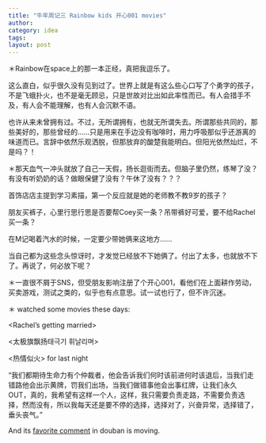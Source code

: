 ```yaml
---
title: "牛年周记三 Rainbow kids 开心001 movies"
author:
category: idea
tags: 
layout: post
---
```

＊Rainbow在space上的那一本正经，真把我逗乐了。

这么直白，似乎很久没有见到过了。世界上就是有这么些心口写了个勇字的孩子，不是飞蛾扑火，也不是毫无顾忌，只是世故对比出如此率性而已。有人会措手不及，有人会不能理解，也有人会沉默不语。

也许从来未曾拥有过。不过，无所谓拥有，也就无所谓失去。所谓那些共同的，那些美好的，那些曾经的……只是用来在手边没有咖啡时，用力呼吸那似乎还游离的味道而已。言辞中依然乐观洒脱，但那放弃的酸楚我能明白。但阳光依然灿烂，不是吗？！

＊那天血气一冲头就放了自己一天假，扬长逛街而去。但脑子里仍然，练琴了没？有没有听奶奶的话？做眼保健了没有？午休了没有？？？

首饰店店主提到学习素描，第一个反应就是她的老师教不教9岁的孩子？

朋友买裤子，心里行思行思是否要帮Coey买一条？吊带裤好可爱，要不给Rachel买一条？

在M记喝着汽水的时候，一定要少带她俩来这地方……

当自己都为这些念头惊讶时，才发觉已经放不下她俩了。付出了太多，也就放不下了。再说了，何必放下呢？

＊一直很不屑于SNS，但受朋友影响注册了个开心001，看他们在上面耕作劳动，买卖游戏，测试之类的，似乎也有点意思。试一试也行了，但不许沉迷。

＊ watched some movies these days:

<Rachel’s getting married>

<Bride Wars>

<太极旗飘扬태극기 휘날리며>

<热情似火> for last night

“我们都期待生命力有个仲裁者，他会告诉我们何时该前进何时该退后，当我们走错路他会出示黄牌，罚我们出场，当我们做错事他会出事红牌，让我们永久OUT，真的，我希望有这样一个人，这样，我只需要负责走路，不需要负责选择，然而没有，所以我每天还是要不停的选择，选择对了，兴奋异常，选择错了，垂头丧气。”

And its <a href="http://www.douban.com/review/1424907/">favorite comment</a> in douban is moving. 

